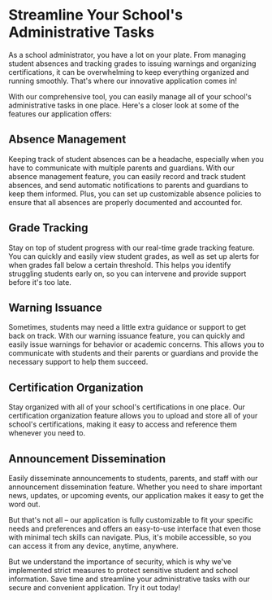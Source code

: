 # Streamline Your School's Administrative Tasks

As a school administrator, you have a lot on your plate. From managing student absences and tracking grades to issuing warnings and organizing certifications, it can be overwhelming to keep everything organized and running smoothly. That's where our innovative application comes in!

With our comprehensive tool, you can easily manage all of your school's administrative tasks in one place. Here's a closer look at some of the features our application offers:

## Absence Management

Keeping track of student absences can be a headache, especially when you have to communicate with multiple parents and guardians. With our absence management feature, you can easily record and track student absences, and send automatic notifications to parents and guardians to keep them informed. Plus, you can set up customizable absence policies to ensure that all absences are properly documented and accounted for.

## Grade Tracking

Stay on top of student progress with our real-time grade tracking feature. You can quickly and easily view student grades, as well as set up alerts for when grades fall below a certain threshold. This helps you identify struggling students early on, so you can intervene and provide support before it's too late.

## Warning Issuance

Sometimes, students may need a little extra guidance or support to get back on track. With our warning issuance feature, you can quickly and easily issue warnings for behavior or academic concerns. This allows you to communicate with students and their parents or guardians and provide the necessary support to help them succeed.

## Certification Organization

Stay organized with all of your school's certifications in one place. Our certification organization feature allows you to upload and store all of your school's certifications, making it easy to access and reference them whenever you need to.

## Announcement Dissemination

Easily disseminate announcements to students, parents, and staff with our announcement dissemination feature. Whether you need to share important news, updates, or upcoming events, our application makes it easy to get the word out.

But that's not all – our application is fully customizable to fit your specific needs and preferences and offers an easy-to-use interface that even those with minimal tech skills can navigate. Plus, it's mobile accessible, so you can access it from any device, anytime, anywhere.

But we understand the importance of security, which is why we've implemented strict measures to protect sensitive student and school information. Save time and streamline your administrative tasks with our secure and convenient application. Try it out today!
